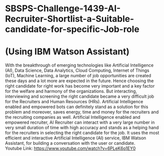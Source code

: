 # SBSPS-Challenge-1439-AI-Recruiter-Shortlist-a-Suitable-candidate-for-specific-Job-role  <br/> 
# (Using IBM Watson Assistant)
With the breakthrough of emerging technologies like Artificial Intelligence (AI), Data Science, Data Analytics, Cloud Computing, Internet of Things (IoT), Machine Learning, a large number of job opportunities are created these days and a lot more are expected in the future. Hence choosing the right candidate for right work has become very important and a key factor for the welfare and harmony of the organizations. But interacting, interviewing and screening the right candidate became a very difficult job for the Recruiters and Human Resources (HRs). Artificial Intelligence enabled and empowered bots can definitely stand as a solution for this problem and moreover, saves energy, time and money for the recruiters and the recruiting companies as well. Artificial Intelligence enabled and empowered recruiter, AI Recruiter can interact with a very large number in very small duration of time with high accuracy and stands as a helping hand for the recruiters in selecting the right candidate for the job. It uses the most efficient and interactive Artificial Intelligence (AI) service, IBM Watson Assistant, for building a conversation with the user or candidate.<br/>
Youtube Link: https://www.youtube.com/watch?v=6PLeK6o1EY0
